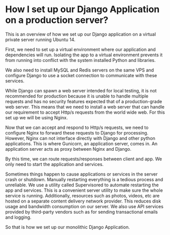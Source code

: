 # How I set up our Django Application on a production server?

This is an overview of how we set up our Django application on a virtual private server running Ubuntu 14.

First, we need to set up a virtual environment where our application and dependencies will run. Isolating the app to a virtual environment prevents it from running into conflict with the system installed Python and libraries.

We also need to install MySQL and Redis servers on the same VPS and configure Django to use a socket connection to communicate with these services.

While Django can spawn a web server intended for local testing, it is not recommended for production because it is unable to handle multiple requests and has no security features expected that of a production-grade web server. This means that we need to install a web server that can handle our requirement to accept Http/s requests from the world wide web. For this set up we will be using Nginx.

Now that we can accept and respond to Http/s requests, we need to configure Nginx to forward these requests to Django for processing. However, Nginx can not  interface directly with Django and other python applications. This is where Gunicorn, an application server, comes in. An application server acts as proxy between Nginx and Django.

By this time, we can route requests/responses between client and app. We only need to start the application and services.

Sometimes things happen to cause applications or services in the server crash or shutdown. Manually restarting everything is a tedious process and unreliable. We use a utility called Supervisored to automate restarting the app and services. This is a convenient server utility to make sure the whole service is running.
Additionally, resources such as photos, videos, etc are hosted on a separate content delivery network provider. This reduces disk usage and bandwidth consumption on our server. We also use API services provided by third-party vendors such as for sending transactional emails and logging.

So that is how we set up our monolithic Django Application.

